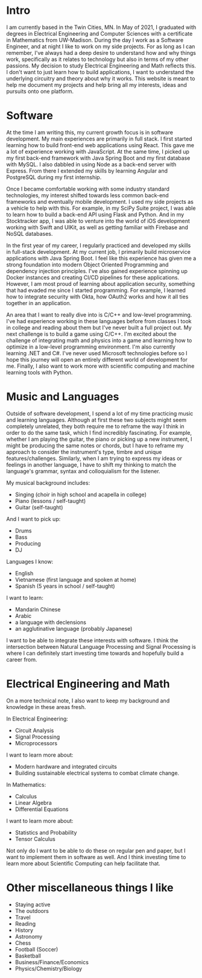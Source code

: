 # Intro
 
I am currently based in the Twin Cities, MN. In May of 2021, I graduated with degrees in Electrical Engineering and Computer Sciences with a certificate in Mathematics from UW-Madison. During the day I work as a Software Engineer, and at night I like to work on my side projects. For as long as I can remember, I've always had a deep desire to understand how and why things work, specifically as it relates to technology but also in terms of my other passions. My decision to study Electrical Engineering and Math reflects this. I don't want to just learn how to build applications, I want to understand the underlying circuitry and theory about why it works. This website is meant to help me document my projects and help bring all my interests, ideas and pursuits onto one platform.
 
# Software
 
At the time I am writing this, my current growth focus is in software development. My main experiences are primarily in full stack. I first started learning how to build front-end web applications using React. This gave me a lot of experience working with JavaScript. At the same time, I picked up my first back-end framework with Java Spring Boot and my first database with MySQL. I also dabbled in using Node as a back-end server with Express. From there I extended my skills by learning Angular and PostgreSQL during my first internship.
 
Once I became comfortable working with some industry standard technologies, my interest shifted towards less common back-end frameworks and eventually mobile development. I used my side projects as a vehicle to help with this. For example, in my SciPy Suite project, I was able to learn how to build a back-end API using Flask and Python. And in my Stocktracker app, I was able to venture into the world of iOS development working with Swift and UIKit, as well as getting familiar with Firebase and NoSQL databases.
 
In the first year of my career, I regularly practiced and developed my skills in full-stack development. At my current job, I primarily build microservice applications with Java Spring Boot. I feel like this experience has given me a strong foundation into modern Object Oriented Programming and dependency injection principles. I've also gained experience spinning up Docker instances and creating CI/CD pipelines for these applications. However, I am most proud of learning about application security, something that had evaded me since I started programming. For example, I learned how to integrate security with Okta, how OAuth2 works and how it all ties together in an application.
 
An area that I want to really dive into is C/C++ and low-level programming. I've had experience working in these languages before from classes I took in college and reading about them but I've never built a full project out. My next challenge is to build a game using C/C++. I'm excited about the challenge of integrating math and physics into a game and learning how to optimize in a low-level programming environment. I'm also currently learning .NET and C#. I've never used Microsoft technologies before so I hope this journey will open an entirely different world of development for me. Finally, I also want to work more with scientific computing and machine learning tools with Python.
 
# Music and Languages
 
Outside of software development, I spend a lot of my time practicing music and learning languages. Although at first these two subjects might seem completely unrelated, they both require me to reframe the way I think in order to do the same task, which I find incredibly fascinating. For example, whether I am playing the guitar, the piano or picking up a new instrument, I might be producing the same notes or chords, but I have to reframe my approach to consider the instrument's type, timbre and unique features/challenges. Similarly, when I am trying to express my ideas or feelings in another language, I have to shift my thinking to match the language's grammar, syntax and colloquialism for the listener.
 
My musical background includes:
 
- Singing (choir in high school and acapella in college)
- Piano (lessons / self-taught)
- Guitar (self-taught)
 
And I want to pick up:
 
- Drums
- Bass
- Producing
- DJ
 
Languages I know:
 
- English
- Vietnamese (first language and spoken at home)
- Spanish (5 years in school / self-taught)
 
I want to learn:
 
- Mandarin Chinese
- Arabic
- a language with declensions
- an agglutinative language (probably Japanese)
 
I want to be able to integrate these interests with software. I think the intersection between Natural Language Processing and Signal Processing is where I can definitely start investing time towards and hopefully build a career from.
 
# Electrical Engineering and Math
 
On a more technical note, I also want to keep my background and knowledge in these areas fresh.
 
In Electrical Engineering:
 
- Circuit Analysis
- Signal Processing
- Microprocessors
 
I want to learn more about:
 
- Modern hardware and integrated circuits
- Building sustainable electrical systems to combat climate change.
 
In Mathematics:
 
- Calculus
- Linear Algebra
- Differential Equations
 
I want to learn more about:
 
- Statistics and Probability
- Tensor Calculus
 
Not only do I want to be able to do these on regular pen and paper, but I want to implement them in software as well. And I think investing time to learn more about Scientific Computing can help facilitate that.
 
# Other miscellaneous things I like
 
- Staying active
- The outdoors
- Travel
- Reading
- History
- Astronomy
- Chess
- Football (Soccer)
- Basketball
- Business/Finance/Economics
- Physics/Chemistry/Biology

